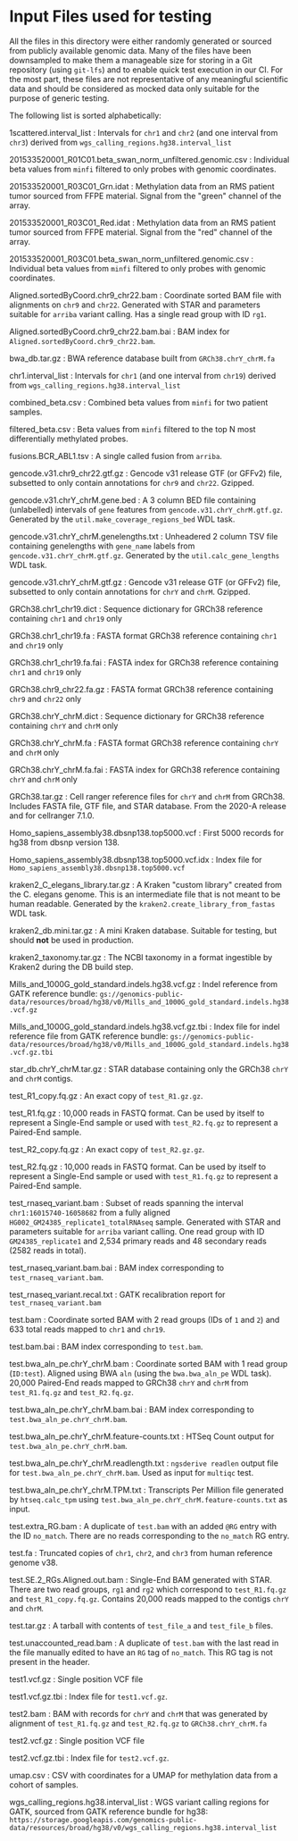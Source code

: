 # Input Files used for testing

All the files in this directory were either randomly generated or sourced from publicly available genomic data. Many of the files have been downsampled to make them a manageable size for storing in a Git repository (using `git-lfs`) and to enable quick test execution in our CI. For the most part, these files are not representative of any meaningful scientific data and should be considered as mocked data only suitable for the purpose of generic testing.

The following list is sorted alphabetically:

1scattered.interval_list
: Intervals for `chr1` and `chr2` (and one interval from `chr3`) derived from `wgs_calling_regions.hg38.interval_list`

201533520001_R01C01.beta_swan_norm_unfiltered.genomic.csv
: Individual beta values from `minfi` filtered to only probes with genomic coordinates.

201533520001_R03C01_Grn.idat
: Methylation data from an RMS patient tumor sourced from FFPE material. Signal from the "green" channel of the array.

201533520001_R03C01_Red.idat
: Methylation data from an RMS patient tumor sourced from FFPE material. Signal from the "red" channel of the array.

201533520001_R03C01.beta_swan_norm_unfiltered.genomic.csv
: Individual beta values from `minfi` filtered to only probes with genomic coordinates.

Aligned.sortedByCoord.chr9_chr22.bam
: Coordinate sorted BAM file with alignments on `chr9` and `chr22`. Generated with STAR and parameters suitable for `arriba` variant calling. Has a single read group with ID `rg1`.

Aligned.sortedByCoord.chr9_chr22.bam.bai
: BAM index for `Aligned.sortedByCoord.chr9_chr22.bam`.

bwa_db.tar.gz
: BWA reference database built from `GRCh38.chrY_chrM.fa`

chr1.interval_list
: Intervals for `chr1` (and one interval from `chr19`) derived from `wgs_calling_regions.hg38.interval_list`

combined_beta.csv
: Combined beta values from `minfi` for two patient samples.

filtered_beta.csv
: Beta values from `minfi` filtered to the top N most differentially methylated probes.

fusions.BCR_ABL1.tsv
: A single called fusion from `arriba`.

gencode.v31.chr9_chr22.gtf.gz
: Gencode v31 release GTF (or GFFv2) file, subsetted to only contain annotations for `chr9` and `chr22`. Gzipped.

gencode.v31.chrY_chrM.gene.bed
: A 3 column BED file containing (unlabelled) intervals of `gene` features from `gencode.v31.chrY_chrM.gtf.gz`. Generated by the `util.make_coverage_regions_bed` WDL task.

gencode.v31.chrY_chrM.genelengths.txt
: Unheadered 2 column TSV file containing genelengths with `gene_name` labels from `gencode.v31.chrY_chrM.gtf.gz`. Generated by the `util.calc_gene_lengths` WDL task.

gencode.v31.chrY_chrM.gtf.gz
: Gencode v31 release GTF (or GFFv2) file, subsetted to only contain annotations for `chrY` and `chrM`. Gzipped.

GRCh38.chr1_chr19.dict
: Sequence dictionary for GRCh38 reference containing `chr1` and `chr19` only

GRCh38.chr1_chr19.fa
: FASTA format GRCh38 reference containing `chr1` and `chr19` only

GRCh38.chr1_chr19.fa.fai
: FASTA index for GRCh38 reference containing `chr1` and `chr19` only

GRCh38.chr9_chr22.fa.gz
: FASTA format GRCh38 reference containing `chr9` and `chr22` only

GRCh38.chrY_chrM.dict
: Sequence dictionary for GRCh38 reference containing `chrY` and `chrM` only

GRCh38.chrY_chrM.fa
: FASTA format GRCh38 reference containing `chrY` and `chrM` only

GRCh38.chrY_chrM.fa.fai
: FASTA index for GRCh38 reference containing `chrY` and `chrM` only

GRCh38.tar.gz
: Cell ranger reference files for `chrY` and `chrM` from GRCh38. Includes FASTA file, GTF file, and STAR database. From the 2020-A release and for cellranger 7.1.0.

Homo_sapiens_assembly38.dbsnp138.top5000.vcf
: First 5000 records for hg38 from dbsnp version 138.

Homo_sapiens_assembly38.dbsnp138.top5000.vcf.idx
: Index file for `Homo_sapiens_assembly38.dbsnp138.top5000.vcf`

kraken2_C_elegans_library.tar.gz
: A Kraken "custom library" created from the C. elegans genome. This is an intermediate file that is not meant to be human readable. Generated by the `kraken2.create_library_from_fastas` WDL task.

kraken2_db.mini.tar.gz
: A mini Kraken database. Suitable for testing, but should **not** be used in production.

kraken2_taxonomy.tar.gz
: The NCBI taxonomy in a format ingestible by Kraken2 during the DB build step.

Mills_and_1000G_gold_standard.indels.hg38.vcf.gz
: Indel reference from GATK reference bundle: `gs://genomics-public-data/resources/broad/hg38/v0/Mills_and_1000G_gold_standard.indels.hg38.vcf.gz`

Mills_and_1000G_gold_standard.indels.hg38.vcf.gz.tbi
: Index file for indel reference file from GATK reference bundle: `gs://genomics-public-data/resources/broad/hg38/v0/Mills_and_1000G_gold_standard.indels.hg38.vcf.gz.tbi`

star_db.chrY_chrM.tar.gz
: STAR database containing only the GRCh38 `chrY` and `chrM` contigs.

test_R1_copy.fq.gz
: An exact copy of `test_R1.gz.gz`.

test_R1.fq.gz
: 10,000 reads in FASTQ format. Can be used by itself to represent a Single-End sample or used with `test_R2.fq.gz` to represent a Paired-End sample.

test_R2_copy.fq.gz
: An exact copy of `test_R2.gz.gz`.

test_R2.fq.gz
: 10,000 reads in FASTQ format. Can be used by itself to represent a Single-End sample or used with `test_R1.fq.gz` to represent a Paired-End sample.

test_rnaseq_variant.bam
: Subset of reads spanning the interval `chr1:16015740-16058682` from a fully aligned `HG002_GM24385_replicate1_totalRNAseq` sample. Generated with STAR and parameters suitable for `arriba` variant calling. One read group with ID `GM24385_replicate1` and 2,534 primary reads and 48 secondary reads (2582 reads in total).

test_rnaseq_variant.bam.bai
: BAM index corresponding to `test_rnaseq_variant.bam`.

test_rnaseq_variant.recal.txt
: GATK recalibration report for `test_rnaseq_variant.bam`

test.bam
: Coordinate sorted BAM with 2 read groups (IDs of `1` and `2`) and 633 total reads mapped to `chr1` and `chr19`.

test.bam.bai
: BAM index corresponding to `test.bam`.

test.bwa_aln_pe.chrY_chrM.bam
: Coordinate sorted BAM with 1 read group (`ID:test`). Aligned using BWA `aln` (using the `bwa.bwa_aln_pe` WDL task). 20,000 Paired-End reads mapped to GRCh38 `chrY` and `chrM` from `test_R1.fq.gz` and `test_R2.fq.gz`.

test.bwa_aln_pe.chrY_chrM.bam.bai
: BAM index corresponding to `test.bwa_aln_pe.chrY_chrM.bam`.

test.bwa_aln_pe.chrY_chrM.feature-counts.txt
: HTSeq Count output for `test.bwa_aln_pe.chrY_chrM.bam`.

test.bwa_aln_pe.chrY_chrM.readlength.txt
: `ngsderive readlen` output file for `test.bwa_aln_pe.chrY_chrM.bam`. Used as input for `multiqc` test.

test.bwa_aln_pe.chrY_chrM.TPM.txt
: Transcripts Per Million file generated by `htseq.calc_tpm` using `test.bwa_aln_pe.chrY_chrM.feature-counts.txt` as input.

test.extra_RG.bam
: A duplicate of `test.bam` with an added `@RG` entry with the ID `no_match`. There are no reads corresponding to the `no_match` RG entry.

test.fa
: Truncated copies of `chr1`, `chr2`, and `chr3` from human reference genome v38.

test.SE.2_RGs.Aligned.out.bam
: Single-End BAM generated with STAR. There are two read groups, `rg1` and `rg2` which correspond to `test_R1.fq.gz` and `test_R1_copy.fq.gz`. Contains 20,000 reads mapped to the contigs `chrY` and `chrM`.

test.tar.gz
: A tarball with contents of `test_file_a` and `test_file_b` files.

test.unaccounted_read.bam
: A duplicate of `test.bam` with the last read in the file manually edited to have an `RG` tag of `no_match`. This RG tag is not present in the header.

test1.vcf.gz
: Single position VCF file

test1.vcf.gz.tbi
: Index file for `test1.vcf.gz`.

test2.bam
: BAM with records for `chrY` and `chrM` that was generated by alignment of `test_R1.fq.gz` and `test_R2.fq.gz` to `GRCh38.chrY_chrM.fa`

test2.vcf.gz
: Single position VCF file

test2.vcf.gz.tbi
: Index file for `test2.vcf.gz`.

umap.csv
: CSV with coordinates for a UMAP for methylation data from a cohort of samples.

wgs_calling_regions.hg38.interval_list
: WGS variant calling regions for GATK, sourced from GATK reference bundle for hg38: `https://storage.googleapis.com/genomics-public-data/resources/broad/hg38/v0/wgs_calling_regions.hg38.interval_list`
